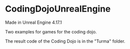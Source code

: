 # CodingDojoUnrealEngine

Made in Unreal Engine 4.17.1

Two examples for games for the coding dojo.

The result code of the Coding Dojo is in the "Turma" folder.